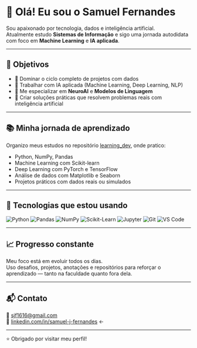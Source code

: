 # 👋 Olá! Eu sou o Samuel Fernandes

Sou apaixonado por tecnologia, dados e inteligência artificial.  
Atualmente estudo **Sistemas de Informação** e sigo uma jornada autodidata com foco em **Machine Learning** e **IA aplicada**.

---

## 🎯 Objetivos

- 📌 Dominar o ciclo completo de projetos com dados
- 🤖 Trabalhar com IA aplicada (Machine Learning, Deep Learning, NLP)
- 🧠 Me especializar em **NeuroAI** e **Modelos de Linguagem**
- 🧪 Criar soluções práticas que resolvem problemas reais com inteligência artificial

---

## 📚 Minha jornada de aprendizado

Organizo meus estudos no repositório [learning_dev](https://github.com/sjf1616/learning_dev), onde pratico:

- Python, NumPy, Pandas
- Machine Learning com Scikit-learn
- Deep Learning com PyTorch e TensorFlow
- Análise de dados com Matplotlib e Seaborn
- Projetos práticos com dados reais ou simulados

---

## 🚀 Tecnologias que estou usando

![Python](https://img.shields.io/badge/-Python-3776AB?logo=python&logoColor=fff&style=flat)
![Pandas](https://img.shields.io/badge/-Pandas-150458?logo=pandas&logoColor=fff&style=flat)
![NumPy](https://img.shields.io/badge/-NumPy-013243?logo=numpy&logoColor=fff&style=flat)
![Scikit-Learn](https://img.shields.io/badge/-Scikit--Learn-F7931E?logo=scikitlearn&logoColor=fff&style=flat)
![Jupyter](https://img.shields.io/badge/-Jupyter-F37626?logo=jupyter&logoColor=fff&style=flat)
![Git](https://img.shields.io/badge/-Git-F05032?logo=git&logoColor=fff&style=flat)
![VS Code](https://img.shields.io/badge/-VSCode-007ACC?logo=visualstudiocode&logoColor=fff&style=flat)

---

## 📈 Progresso constante

Meu foco está em evoluir todos os dias.  
Uso desafios, projetos, anotações e repositórios para reforçar o aprendizado — tanto na faculdade quanto fora dela.

---

## 📬 Contato

📧 sjf1616@gmail.com  
🔗 [linkedin.com/in/samuel-j-fernandes](https://linkedin.com/in/samuel-j-fernandes) ← 

---

⭐ Obrigado por visitar meu perfil!

